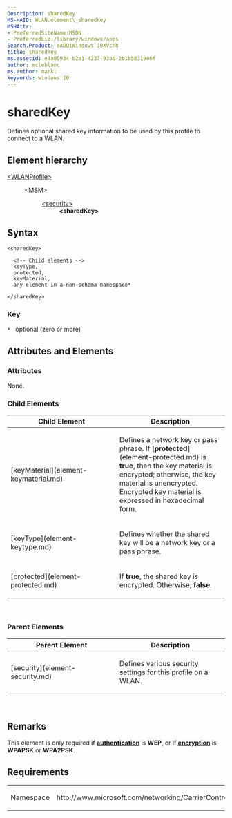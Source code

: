 ```yaml
---
Description: sharedKey
MS-HAID: WLAN.element\_sharedKey
MSHAttr:
- PreferredSiteName:MSDN
- PreferredLib:/library/windows/apps
Search.Product: eADQiWindows 10XVcnh
title: sharedKey
ms.assetid: e4a05934-b2a1-4237-93ab-2b1b5831906f
author: mcleblanc
ms.author: markl
keywords: windows 10
---
```


# sharedKey


Defines optional shared key information to be used by this profile to connect to a WLAN.

## Element hierarchy

<dl>
<dt><a href="element-wlanprofile.md">&lt;WLANProfile&gt;</a></dt>
<dd>
<dl>
<dt><a href="element-msm.md">&lt;MSM&gt;</a></dt>
<dd>
<dl>
<dt><a href="element-security.md">&lt;security&gt;</a></dt>
<dd><b>&lt;sharedKey&gt;</b></dd>
</dl>
</dd>
</dl>
</dd>
</dl>

## Syntax

``` syntax
<sharedKey>

  <!-- Child elements -->
  keyType,
  protected,
  keyMaterial,
  any element in a non-schema namespace*

</sharedKey>
```

### Key

`*`   optional (zero or more)

## Attributes and Elements


### Attributes

None.

### Child Elements

<table>
<colgroup>
<col width="50%" />
<col width="50%" />
</colgroup>
<thead>
<tr class="header">
<th>Child Element</th>
<th>Description</th>
</tr>
</thead>
<tbody>
<tr class="odd">
<td>[keyMaterial](element-keymaterial.md)</td>
<td><p>Defines a network key or pass phrase. If [<strong>protected</strong>](element-protected.md) is <strong>true</strong>, then the key material is encrypted; otherwise, the key material is unencrypted. Encrypted key material is expressed in hexadecimal form.</p></td>
</tr>
<tr class="even">
<td>[keyType](element-keytype.md)</td>
<td><p>Defines whether the shared key will be a network key or a pass phrase.</p></td>
</tr>
<tr class="odd">
<td>[protected](element-protected.md)</td>
<td><p>If <strong>true</strong>, the shared key is encrypted. Otherwise, <strong>false</strong>.</p></td>
</tr>
</tbody>
</table>

 

### Parent Elements

<table>
<colgroup>
<col width="50%" />
<col width="50%" />
</colgroup>
<thead>
<tr class="header">
<th>Parent Element</th>
<th>Description</th>
</tr>
</thead>
<tbody>
<tr class="odd">
<td>[security](element-security.md)</td>
<td><p>Defines various security settings for this profile on a WLAN.</p></td>
</tr>
</tbody>
</table>

 

## Remarks

This element is only required if [**authentication**](element-authentication.md) is **WEP**, or if [**encryption**](element-encryption.md) is **WPAPSK** or **WPA2PSK**.

## Requirements

<table>
<colgroup>
<col width="50%" />
<col width="50%" />
</colgroup>
<tbody>
<tr class="odd">
<td><p>Namespace</p></td>
<td><p>http://www.microsoft.com/networking/CarrierControl/WLAN/v1</p></td>
</tr>
</tbody>
</table>

 

 



